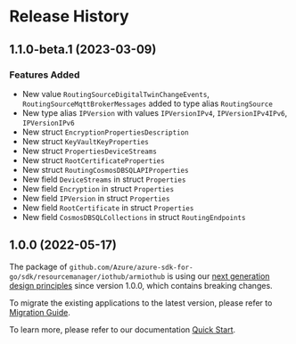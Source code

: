 # Release History

## 1.1.0-beta.1 (2023-03-09)
### Features Added

- New value `RoutingSourceDigitalTwinChangeEvents`, `RoutingSourceMqttBrokerMessages` added to type alias `RoutingSource`
- New type alias `IPVersion` with values `IPVersionIPv4`, `IPVersionIPv4IPv6`, `IPVersionIPv6`
- New struct `EncryptionPropertiesDescription`
- New struct `KeyVaultKeyProperties`
- New struct `PropertiesDeviceStreams`
- New struct `RootCertificateProperties`
- New struct `RoutingCosmosDBSQLAPIProperties`
- New field `DeviceStreams` in struct `Properties`
- New field `Encryption` in struct `Properties`
- New field `IPVersion` in struct `Properties`
- New field `RootCertificate` in struct `Properties`
- New field `CosmosDBSQLCollections` in struct `RoutingEndpoints`


## 1.0.0 (2022-05-17)

The package of `github.com/Azure/azure-sdk-for-go/sdk/resourcemanager/iothub/armiothub` is using our [next generation design principles](https://azure.github.io/azure-sdk/general_introduction.html) since version 1.0.0, which contains breaking changes.

To migrate the existing applications to the latest version, please refer to [Migration Guide](https://aka.ms/azsdk/go/mgmt/migration).

To learn more, please refer to our documentation [Quick Start](https://aka.ms/azsdk/go/mgmt).